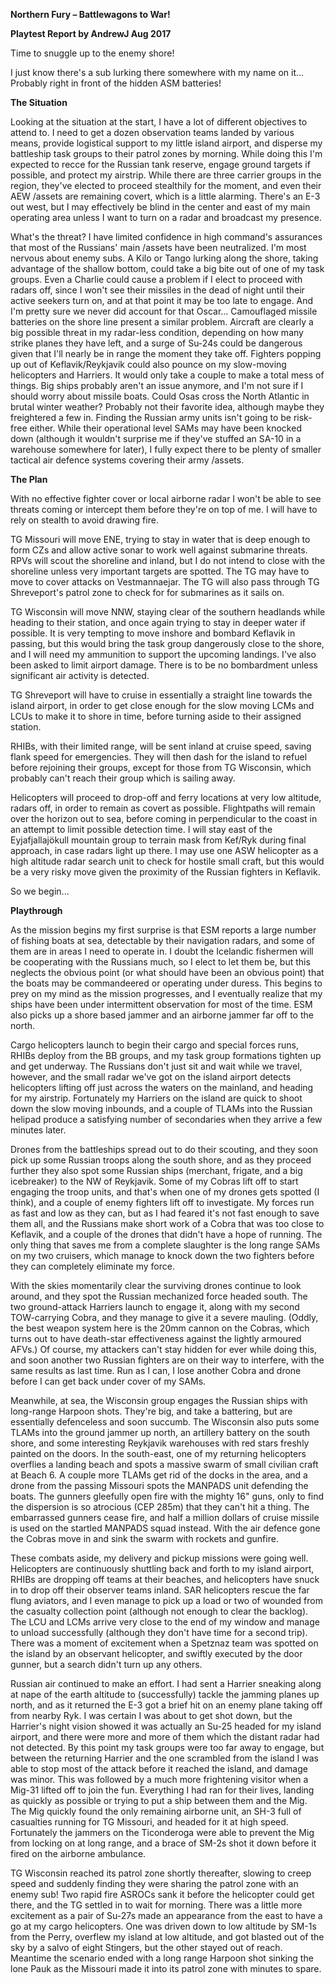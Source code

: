 **Northern Fury – Battlewagons to War\!**

**<span class="underline">Playtest Report by AndrewJ Aug 2017</span>**

Time to snuggle up to the enemy shore\!

I just know there's a sub lurking there somewhere with my name on it...
Probably right in front of the hidden ASM batteries\!

**The Situation**

Looking at the situation at the start, I have a lot of different
objectives to attend to. I need to get a dozen observation teams landed
by various means, provide logistical support to my little island
airport, and disperse my battleship task groups to their patrol zones by
morning. While doing this I'm expected to recce for the Russian tank
reserve, engage ground targets if possible, and protect my airstrip.
While there are three carrier groups in the region, they've elected to
proceed stealthily for the moment, and even their AEW /assets are
remaining covert, which is a little alarming. There's an E-3 out west,
but I may effectively be blind in the center and east of my main
operating area unless I want to turn on a radar and broadcast my
presence.

What's the threat? I have limited confidence in high command's
assurances that most of the Russians' main /assets have been neutralized.
I'm most nervous about enemy subs. A Kilo or Tango lurking along the
shore, taking advantage of the shallow bottom, could take a big bite out
of one of my task groups. Even a Charlie could cause a problem if I
elect to proceed with radars off, since I won't see their missiles in
the dead of night until their active seekers turn on, and at that point
it may be too late to engage. And I'm pretty sure we never did account
for that Oscar... Camouflaged missile batteries on the shore line
present a similar problem. Aircraft are clearly a big possible threat in
my radar-less condition, depending on how many strike planes they have
left, and a surge of Su-24s could be dangerous given that I'll nearly be
in range the moment they take off. Fighters popping up out of
Keflavik/Reykjavik could also pounce on my slow-moving helicopters and
Harriers. It would only take a couple to make a total mess of things.
Big ships probably aren't an issue anymore, and I'm not sure if I should
worry about missile boats. Could Osas cross the North Atlantic in brutal
winter weather? Probably not their favorite idea, although maybe they
freightered a few in. Finding the Russian army units isn't going to be
risk-free either. While their operational level SAMs may have been
knocked down (although it wouldn't surprise me if they've stuffed an
SA-10 in a warehouse somewhere for later), I fully expect there to be
plenty of smaller tactical air defence systems covering their army
/assets.

**The Plan**

With no effective fighter cover or local airborne radar I won't be able
to see threats coming or intercept them before they're on top of me. I
will have to rely on stealth to avoid drawing fire.

TG Missouri will move ENE, trying to stay in water that is deep enough
to form CZs and allow active sonar to work well against submarine
threats. RPVs will scout the shoreline and inland, but I do not intend
to close with the shoreline unless very important targets are spotted.
The TG may have to move to cover attacks on Vestmannaejar. The TG will
also pass through TG Shreveport's patrol zone to check for for
submarines as it sails on.

TG Wisconsin will move NNW, staying clear of the southern headlands
while heading to their station, and once again trying to stay in deeper
water if possible. It is very tempting to move inshore and bombard
Keflavik in passing, but this would bring the task group dangerously
close to the shore, and I will need my ammunition to support the
upcoming landings. I've also been asked to limit airport damage. There
is to be no bombardment unless significant air activity is detected.

TG Shreveport will have to cruise in essentially a straight line towards
the island airport, in order to get close enough for the slow moving
LCMs and LCUs to make it to shore in time, before turning aside to their
assigned station.

RHIBs, with their limited range, will be sent inland at cruise speed,
saving flank speed for emergencies. They will then dash for the island
to refuel before rejoining their groups, except for those from TG
Wisconsin, which probably can't reach their group which is sailing away.

Helicopters will proceed to drop-off and ferry locations at very low
altitude, radars off, in order to remain as covert as possible.
Flightpaths will remain over the horizon out to sea, before coming in
perpendicular to the coast in an attempt to limit possible detection
time. I will stay east of the Eyjafjallajökull mountain group to terrain
mask from Kef/Ryk during final approach, in case radars light up there.
I may use one ASW helicopter as a high altitude radar search unit to
check for hostile small craft, but this would be a very risky move given
the proximity of the Russian fighters in Keflavik.

So we begin...

**Playthrough**

As the mission begins my first surprise is that ESM reports a large
number of fishing boats at sea, detectable by their navigation radars,
and some of them are in areas I need to operate in. I doubt the
Icelandic fishermen will be cooperating with the Russians much, so I
elect to let them be, but this neglects the obvious point (or what
should have been an obvious point) that the boats may be commandeered or
operating under duress. This begins to prey on my mind as the mission
progresses, and I eventually realize that my ships have been under
intermittent observation for most of the time. ESM also picks up a shore
based jammer and an airborne jammer far off to the north.

Cargo helicopters launch to begin their cargo and special forces runs,
RHIBs deploy from the BB groups, and my task group formations tighten up
and get underway. The Russians don't just sit and wait while we travel,
however, and the small radar we've got on the island airport detects
helicopters lifting off just across the waters on the mainland, and
heading for my airstrip. Fortunately my Harriers on the island are quick
to shoot down the slow moving inbounds, and a couple of TLAMs into the
Russian helipad produce a satisfying number of secondaries when they
arrive a few minutes later.

Drones from the battleships spread out to do their scouting, and they
soon pick up some Russian troops along the south shore, and as they
proceed further they also spot some Russian ships (merchant, frigate,
and a big icebreaker) to the NW of Reykjavik. Some of my Cobras lift off
to start engaging the troop units, and that's when one of my drones gets
spotted (I think), and a couple of enemy fighters lift off to
investigate. My forces run as fast and low as they can, but as I had
feared it's not fast enough to save them all, and the Russians make
short work of a Cobra that was too close to Keflavik, and a couple of
the drones that didn't have a hope of running. The only thing that saves
me from a complete slaughter is the long range SAMs on my two cruisers,
which manage to knock down the two fighters before they can completely
eliminate my force.

With the skies momentarily clear the surviving drones continue to look
around, and they spot the Russian mechanized force headed south. The two
ground-attack Harriers launch to engage it, along with my second
TOW-carrying Cobra, and they manage to give it a severe mauling. (Oddly,
the best weapon system here is the 20mm cannon on the Cobras, which
turns out to have death-star effectiveness against the lightly armoured
AFVs.) Of course, my attackers can't stay hidden for ever while doing
this, and soon another two Russian fighters are on their way to
interfere, with the same results as last time. Run as I can, I lose
another Cobra and drone before I can get back under cover of my SAMs.

Meanwhile, at sea, the Wisconsin group engages the Russian ships with
long-range Harpoon shots. They're big, and take a battering, but are
essentially defenceless and soon succumb. The Wisconsin also puts some
TLAMs into the ground jammer up north, an artillery battery on the south
shore, and some interesting Reykjavik warehouses with red stars freshly
painted on the doors. In the south-east, one of my returning helicopters
overflies a landing beach and spots a massive swarm of small civilian
craft at Beach 6. A couple more TLAMs get rid of the docks in the area,
and a drone from the passing Missouri spots the MANPADS unit defending
the boats. The gunners gleefully open fire with the mighty 16" guns,
only to find the dispersion is so atrocious (CEP 285m) that they can't
hit a thing. The embarrassed gunners cease fire, and half a million
dollars of cruise missile is used on the startled MANPADS squad instead.
With the air defence gone the Cobras move in and sink the swarm with
rockets and gunfire.

These combats aside, my delivery and pickup missions were going well.
Helicopters are continuously shuttling back and forth to my island
airport, RHIBs are dropping off teams at their beaches, and helicopters
have snuck in to drop off their observer teams inland. SAR helicopters
rescue the far flung aviators, and I even manage to pick up a load or
two of wounded from the casualty collection point (although not enough
to clear the backlog). The LCU and LCMs arrive very close to the end of
my window and manage to unload successfully (although they don't have
time for a second trip). There was a moment of excitement when a
Spetznaz team was spotted on the island by an observant helicopter, and
swiftly executed by the door gunner, but a search didn't turn up any
others.

Russian air continued to make an effort. I had sent a Harrier sneaking
along at nape of the earth altitude to (successfully) tackle the jamming
planes up north, and as it returned the E-3 got a brief hit on an enemy
plane taking off from nearby Ryk. I was certain I was about to get shot
down, but the Harrier's night vision showed it was actually an Su-25
headed for my island airport, and there were more and more of them which
the distant radar had not detected. By this point my task groups were
too far away to engage, but between the returning Harrier and the one
scrambled from the island I was able to stop most of the attack before
it reached the island, and damage was minor. This was followed by a much
more frightening visitor when a Mig-31 lifted off to join the fun.
Everything I had ran for their lives, landing as quickly as possible or
trying to put a ship between them and the Mig. The Mig quickly found the
only remaining airborne unit, an SH-3 full of casualties running for TG
Missouri, and headed for it at high speed. Fortunately the jammers on
the Ticonderoga were able to prevent the Mig from locking on at long
range, and a brace of SM-2s shot it down before it fired on the airborne
ambulance.

TG Wisconsin reached its patrol zone shortly thereafter, slowing to
creep speed and suddenly finding they were sharing the patrol zone with
an enemy sub\! Two rapid fire ASROCs sank it before the helicopter could
get there, and the TG settled in to wait for morning. There was a little
more excitement as a pair of Su-27s made an appearance from the east to
have a go at my cargo helicopters. One was driven down to low altitude
by SM-1s from the Perry, overflew my island at low altitude, and got
blasted out of the sky by a salvo of eight Stingers, but the other
stayed out of reach. Meantime the scenario ended with a long range
Harpoon shot sinking the lone Pauk as the Missouri made it into its
patrol zone with minutes to spare.
